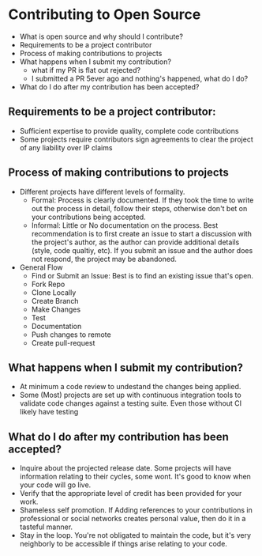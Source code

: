 # Contributing to Open Source

- What is open source and why should I contribute?
- Requirements to be a project contributor
- Process of making contributions to projects
- What happens when I submit my contribution?
    - what if my PR is flat out rejected?
    - I submitted a PR 5ever ago and nothing's happened, what do I do?
- What do I do after my contribution has been accepted?



## Requirements to be a project contributor:
- Sufficient expertise to provide quality, complete code contributions
- Some projects require contributors sign agreements to clear the project of any liability over IP claims

## Process of making contributions to projects
- Different projects have different levels of formality.
    - Formal: Process is clearly documented.  If they took the time to write out the process in detail, follow their steps, otherwise don't bet on your contributions being accepted.
    - Informal: Little or No documentation on the process.  Best recommendation is to first create an issue to start a discussion with the project's author, as the author can provide additional details (style, code qualtiy, etc).  If you submit an issue and the author does not respond, the project may be abandoned.  
- General Flow
    - Find or Submit an Issue: Best is to find an existing issue that's open.  
    - Fork Repo
    - Clone Locally
    - Create Branch
    - Make Changes
    - Test
    - Documentation
    - Push changes to remote
    - Create pull-request 

## What happens when I submit my contribution?
- At minimum a code review to undestand the changes being applied.
- Some (Most) projects are set up with continuous integration tools to validate code changes against a testing suite.  Even those without CI likely have testing 


## What do I do after my contribution has been accepted?
- Inquire about the projected release date.  Some projects will have information relating to their cycles, some wont.  It's good to know when your code will go live.
- Verify that the appropriate level of credit has been provided for your work.  
- Shameless self promotion.  If Adding references to your contributions in professional or social networks creates personal value, then do it in a tasteful manner.  
- Stay in the loop.  You're not obligated to maintain the code, but it's very neighborly to be accessible if things arise relating to your code.
